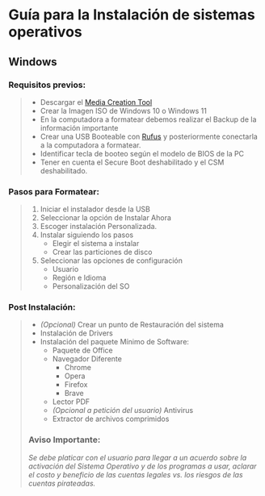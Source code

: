 # Guía para la Instalación de sistemas operativos
## Windows
### Requisitos previos: 
> * Descargar el [Media Creation Tool](https://www.microsoft.com/en-us/software-download/windows10) 
> * Crear la Imagen ISO de Windows 10 o Windows 11
> * En la computadora a formatear debemos realizar el Backup de la información importante
> * Crear una USB Booteable con [Rufus](https://rufus.ie/es/) y posteriormente conectarla a la computadora a formatear. 
> * Identificar tecla de booteo según el modelo de BIOS de la PC
> * Tener en cuenta el Secure Boot deshabilitado y el CSM deshabilitado. 

### Pasos para Formatear:
> 1. Iniciar el instalador desde la USB
> 2. Seleccionar la opción de Instalar Ahora
> 3. Escoger instalación Personalizada. 
> 4. Instalar siguiendo los pasos
>       - Elegir el sistema a instalar
>       - Crear las particiones de disco
> 5. Seleccionar las opciones de configuración
>       - Usuario
>       - Región e Idioma
>       - Personalización del SO
>
### Post Instalación:
> * *(Opcional)* Crear un punto de Restauración del sistema 
> * Instalación de Drivers
> * Instalación del paquete Mínimo de Software:
>      - Paquete de Office
>      - Navegador Diferente
>           - Chrome
>           - Opera
>           - Firefox
>           - Brave
>      - Lector PDF
>      - *(Opcional a petición del usuario)* Antivirus
>      - Extractor de archivos comprimidos
>
> ### Aviso Importante: 
> *Se debe platicar con el usuario para llegar a un acuerdo sobre la activación del Sistema Operativo y de los programas a usar, aclarar el costo y beneficio de las cuentas legales vs. los riesgos de las cuentas pirateadas.*


